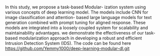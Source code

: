 In this study, we propose a task-based Modular-
ization system using various concepts of deep learning model.
The models include CNN for image classification and attention-
based large language models for text generation combined with
prompt tuning for aligned response. These models are integrated
into a loosely coupled system for scalability and maintainability
advantages. we demonstrate the effectiveness of our task-based
modularization approach in developing a robust and efficient
Intrusion Detection System (IDS). The code can be found here
https://github.com/Yemmy1000/deep-learning-modular-dl.git
